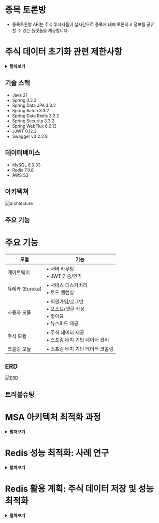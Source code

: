 # 종목 토론방

- 종목토론방 API는 주식 투자자들이 실시간으로 종목에 대해 토론하고 정보를 공유할 수 있는 플랫폼을 제공합니다.

#  주식 데이터 초기화 관련 제한사항
<details><summary><strong>펼처보기</strong></summary>

##  기존 API 개요 및 제한사항

### 사이트 개요
| 항목 | 설명                            |
|:-----|:------------------------------|
|  목적 | 국내 상장 증권 토론 커뮤니티              |
|  제공 데이터 | • 5년간 일일 데이터<br>• 1주간 분단위 데이터 |

### API 정보
| 항목     | 상세 |
|:-------|:-----|
| 제공원    | 한국투자증권 공개 API |
|  사용 제한 | 초당 2회 |

### 데이터 초기화 요구사항 (1종목 기준)
| 데이터 유형        |   호출 횟수    | 비고 |
|:--------------|:----------:|:-----|
| 일일 데이터        |    ~12회    | 1회 호출 = 100일 데이터 |
|  분단위 데이터      |   1950회    | 1회 호출 = 1개 데이터 |
| **총 호출 횟수**   | **~1962회** | |

### 초기화 소요 시간
```
1종목 초기화 = 최소 17분
```

##  네이버 증권 API 사용 결정 배경
1. 초기화 시간 단축: 2번의 요청으로 한 종목 일간 및 분단위 데이터 초기화 가능
2. 성능 변수 최소화: 모든 종목에 대해 실제 데이터 사용으로 예측하지 못한 성능 차이 방지
3. 개발 및 테스트 효율성 증대

## 🔌 네이버 증권 API 구조

### 1. 일별 차트 데이터 URL
| 구성 요소 | 값 |
|-----------|-----|
| URL | https://fchart.stock.naver.com/sise.nhn |
| symbol | {종목코드} |
| timeframe | day |
| count | 오늘로부터 장이 열린 날의 횟수 |
| requestType | 0 |

완성된 URL 형태:
```
https://fchart.stock.naver.com/sise.nhn?symbol={종목코드}&timeframe=day&count={장이_열린_날_횟수}&requestType=0
```

### 2. 분 단위 차트 데이터 URL
| 구성 요소 | 값 |
|-----------|-----|
| URL | https://api.stock.naver.com/chart/domestic/item |
| symbol | {종목코드} |
| startDateTime | {시작일시} |
| endDateTime | {종료일시} |

완성된 URL 형태:
```
https://api.stock.naver.com/chart/domestic/item/{종목코드}/minute?startDateTime={시작일시}&endDateTime={종료일시}
```

- 네이버 증권 API를 사용함으로써 데이터 초기화 시간을 크게 단축하고, 실제 데이터를 사용하여 성능 테스트의 정확도를 높일 수 있습니다.
- 초기화 후 서버 운영 과정에서 모든 종목을 크롤링으로 매분 업데이트 하는것은 매우 민폐이므로 초기화를 한 뒤에는 거래량이 많은 10종목만 실시간으로 다루었다.
-

</details>


## 기술 스택

- Java 21
- Spring 3.3.2
- Spring Data JPA 3.3.2
- Spring Batch 3.3.2
- Spring Data Redis 3.3.2
- Spring Security 3.3.2
- Spring WebFlux 6.0.13
- JJWT 0.12.3
- Swagger v3 2.2.9

## 데이터베이스

- MySQL 8.0.33
- Redis 7.0.8
- AWS S3

## 아키텍쳐

![archtecture](https://private-user-images.githubusercontent.com/167910692/372846046-b2bde95c-cda1-4a87-9725-bfaa73453ea5.png?jwt=eyJhbGciOiJIUzI1NiIsInR5cCI6IkpXVCJ9.eyJpc3MiOiJnaXRodWIuY29tIiwiYXVkIjoicmF3LmdpdGh1YnVzZXJjb250ZW50LmNvbSIsImtleSI6ImtleTUiLCJleHAiOjE3Mjc4NjkyMDQsIm5iZiI6MTcyNzg2ODkwNCwicGF0aCI6Ii8xNjc5MTA2OTIvMzcyODQ2MDQ2LWIyYmRlOTVjLWNkYTEtNGE4Ny05NzI1LWJmYWE3MzQ1M2VhNS5wbmc_WC1BbXotQWxnb3JpdGhtPUFXUzQtSE1BQy1TSEEyNTYmWC1BbXotQ3JlZGVudGlhbD1BS0lBVkNPRFlMU0E1M1BRSzRaQSUyRjIwMjQxMDAyJTJGdXMtZWFzdC0xJTJGczMlMkZhd3M0X3JlcXVlc3QmWC1BbXotRGF0ZT0yMDI0MTAwMlQxMTM1MDRaJlgtQW16LUV4cGlyZXM9MzAwJlgtQW16LVNpZ25hdHVyZT0xMGE4NmI1ZTJiZjI5YmJlNzUwZDc0YWVkOWM1MWVmY2FhY2YzNzlkMGI3ZDYyZmVkNDBjMDhjYTkyZTZhM2MzJlgtQW16LVNpZ25lZEhlYWRlcnM9aG9zdCJ9.kUOJIHdstHSQlKI0h56U4xI9DOicVjBs9S0yXI3pu3k)

## 주요 기능

# 주요 기능

| 모듈 | 기능 |
|------|------|
| 게이트웨이 | • 서버 라우팅<br>• JWT 인증/인가 |
| 유레카 (Eureka) | • 서비스 디스커버리<br>• 로드 밸런싱 |
| 사용자 모듈 | • 회원가입/로그인<br>• 포스트/댓글 작성<br>• 좋아요<br>• 뉴스피드 제공 |
| 주식 모듈 | • 주식 데이터 제공<br>• 스프링 배치 기반 데이터 관리 |
| 크롤링 모듈 | • 스프링 배치 기반 데이터 크롤링 |

## ERD

![ERD](https://private-user-images.githubusercontent.com/167910692/372817733-e7218aed-5780-4c7f-9f55-08d918f0d15e.png?jwt=eyJhbGciOiJIUzI1NiIsInR5cCI6IkpXVCJ9.eyJpc3MiOiJnaXRodWIuY29tIiwiYXVkIjoicmF3LmdpdGh1YnVzZXJjb250ZW50LmNvbSIsImtleSI6ImtleTUiLCJleHAiOjE3Mjc4NjI5MzYsIm5iZiI6MTcyNzg2MjYzNiwicGF0aCI6Ii8xNjc5MTA2OTIvMzcyODE3NzMzLWU3MjE4YWVkLTU3ODAtNGM3Zi05ZjU1LTA4ZDkxOGYwZDE1ZS5wbmc_WC1BbXotQWxnb3JpdGhtPUFXUzQtSE1BQy1TSEEyNTYmWC1BbXotQ3JlZGVudGlhbD1BS0lBVkNPRFlMU0E1M1BRSzRaQSUyRjIwMjQxMDAyJTJGdXMtZWFzdC0xJTJGczMlMkZhd3M0X3JlcXVlc3QmWC1BbXotRGF0ZT0yMDI0MTAwMlQwOTUwMzZaJlgtQW16LUV4cGlyZXM9MzAwJlgtQW16LVNpZ25hdHVyZT01OGZlMTRjMDg2NWVhZWIwMTI4MGI1ZDVlZTliZWJiYmYwNTY2NjhkMjQ2MDI5ZTNmYzg4NzBlOTBiZWUzZTdiJlgtQW16LVNpZ25lZEhlYWRlcnM9aG9zdCJ9.s2ldgJBXsA9_n-9Opb2iO62k-qdWJrxzVZjZtKLe58M)


## 트러블슈팅
# MSA 아키텍처 최적화 과정
<details><summary><strong>펼쳐보기</strong></summary>

![아키텍처 변화](https://private-user-images.githubusercontent.com/167910692/372848394-23412a8f-071b-4f3b-9ae7-74b19e5e272d.png?jwt=eyJhbGciOiJIUzI1NiIsInR5cCI6IkpXVCJ9.eyJpc3MiOiJnaXRodWIuY29tIiwiYXVkIjoicmF3LmdpdGh1YnVzZXJjb250ZW50LmNvbSIsImtleSI6ImtleTUiLCJleHAiOjE3Mjc4Njk3NjAsIm5iZiI6MTcyNzg2OTQ2MCwicGF0aCI6Ii8xNjc5MTA2OTIvMzcyODQ4Mzk0LTIzNDEyYThmLTA3MWItNGYzYi05YWU3LTc0YjE5ZTVlMjcyZC5wbmc_WC1BbXotQWxnb3JpdGhtPUFXUzQtSE1BQy1TSEEyNTYmWC1BbXotQ3JlZGVudGlhbD1BS0lBVkNPRFlMU0E1M1BRSzRaQSUyRjIwMjQxMDAyJTJGdXMtZWFzdC0xJTJGczMlMkZhd3M0X3JlcXVlc3QmWC1BbXotRGF0ZT0yMDI0MTAwMlQxMTQ0MjBaJlgtQW16LUV4cGlyZXM9MzAwJlgtQW16LVNpZ25hdHVyZT00OTc3ODg4NzUxMmU3N2FjZmNmZjZhZGRlM2RhODE4ZWI2OGE2ZmIwOGQ0Y2ZiMjJmZDUwNGQxZTE1ZTQzZGVlJlgtQW16LVNpZ25lZEhlYWRlcnM9aG9zdCJ9.KCNRI7vuQWrdciSqFDLYw_IIT0folBHQzqHx1G8WW6I)

## 1. 초기 설계 단계

- Docker와 Docker Compose를 활용한 컨테이너화 구현
    - 각 마이크로서비스를 독립적인 Docker 컨테이너로 패키징
    - Docker Compose를 사용하여 다중 컨테이너 애플리케이션 정의 및 실행

## 2. 문제 인식

- 프로젝트 진행 중 MSA의 핵심 이점인 확장성 제약 문제 인식
    - Docker Compose의 한계: 단일 호스트 환경에서의 운영
    - 동적 스케일링 및 로드 밸런싱의 어려움

## 3. 아키텍처 개선

- Kubernetes 도입 결정 및 구현
    - 자동화된 배포, 스케일링, 관리 기능 활용
    - 선언적 구성 관리를 통한 일관성 있는 환경 구축
    - 롤링 업데이트 및 롤백 기능을 통한 무중단 배포 실현

이러한 최적화 과정을 통해 MSA의 이점을 최대한 활용하고, 시스템의 확장성, 유연성, 그리고 관리 효율성을 크게 향상시켰습니다.

</details>

# Redis 성능 최적화: 사례 연구

<details><summary><strong>펼쳐보기</strong></summary>

## 개요
- **목표**: 주식 관련 데이터를 위한 Redis 서버 운영
- **초기 설정**:
    - MySQL 서버에서 데이터를 전달받아 Redis 서버 초기화
    - MySQL 업데이트 시 Kafka를 통해 데이터 전달 받음

## 발생한 문제
509만 개의 데이터를 Redis로 옮기는 중 메모리 부족으로 서버가 중단되는 현상 발생

### 환경
- Docker Compose를 사용한 로컬 설정
- 제한된 메모리 자원

## 해결 접근 방식

### 고려한 옵션
1. 페이지네이션 처리
2. 스트림 처리

### 선택한 해결책: 스트림 처리
- **이유**: 일반적으로 더 빠른 성능

## 초기 문제점
스트림 처리를 구현했음에도 메모리 문제 지속

### 문제 식별
- VisualVM을 사용한 메모리 프로파일링
- 발견: 엔티티에 사용된 BigDecimal, String 객체들이 가비지 컬렉션되지 않음

![VisualVmCapture](https://private-user-images.githubusercontent.com/167910692/372818786-412767f1-85c5-42c6-94d2-9c8172bd6e1c.png?jwt=eyJhbGciOiJIUzI1NiIsInR5cCI6IkpXVCJ9.eyJpc3MiOiJnaXRodWIuY29tIiwiYXVkIjoicmF3LmdpdGh1YnVzZXJjb250ZW50LmNvbSIsImtleSI6ImtleTUiLCJleHAiOjE3Mjc4NjMxMjcsIm5iZiI6MTcyNzg2MjgyNywicGF0aCI6Ii8xNjc5MTA2OTIvMzcyODE4Nzg2LTQxMjc2N2YxLTg1YzUtNDJjNi05NGQyLTljODE3MmJkNmUxYy5wbmc_WC1BbXotQWxnb3JpdGhtPUFXUzQtSE1BQy1TSEEyNTYmWC1BbXotQ3JlZGVudGlhbD1BS0lBVkNPRFlMU0E1M1BRSzRaQSUyRjIwMjQxMDAyJTJGdXMtZWFzdC0xJTJGczMlMkZhd3M0X3JlcXVlc3QmWC1BbXotRGF0ZT0yMDI0MTAwMlQwOTUzNDdaJlgtQW16LUV4cGlyZXM9MzAwJlgtQW16LVNpZ25hdHVyZT1kNTRiZGRkNTA5NzRkZTFmM2JiNzMwODllY2NkMTJhZDBiOWNiMjIzMTdkYTZjOGQzMGQxNDkzNjZjOGNmZjJjJlgtQW16LVNpZ25lZEhlYWRlcnM9aG9zdCJ9.tRhVMNSqxEp-l7Sq3Z-fU3Kk1K7I2I2mMtNIH9RJZIU)

### 근본 원인
간과한 점: 엔티티 매니저를 명시하지 않더라도 하나의 트랜잭션은 엔티티 매니저가 관리함. 이로 인해 엔티티의 영속성이 유지되어 메모리 누수 발생

## 해결
- 엔티티 매니저 영속성 분리 구현
- 참조되지 않는 엔티티들이 이제 적절히 가비지 컬렉션됨

## 성능 튜닝: 청크 크기 최적화

### 실험
1. 큰 청크 크기 (20만):
    - 결과: 처리 시간 180,000ms
2. 작은 청크 크기 (1,000):
    - 결과: 처리 시간 150,000ms
3. 중간 청크 크기 (1만):
    - 결과: 처리 시간 130,000ms

### 관찰 결과
- 놀랍게도 작은 청크가 큰 청크보다 더 나은 성능을 보임
- 너무 작은 청크는 잦은 I/O로 인해 성능 저하 발생
- 너무 큰 청크:
    - 에러 발생 시 대처가 더 어려워짐
    - 메모리 사용량 증가로 성능 문제 유발 가능

## 결론
- **최적의 청크 크기**: 10,000
- **근거**:
    - I/O 빈도와 메모리 사용량의 균형을 맞춤
    - 효율적인 에러 처리 가능
    - 전체적인 성능 최적화

## 주요 교훈
1. 트랜잭션에서 JPA와 엔티티 매니저 동작 이해의 중요성
2. 대량 데이터 처리에서 적절한 메모리 관리의 중요성
3. 청크 크기와 같은 처리 매개변수 최적화를 위한 실험적 테스트의 필요성
4. 데이터 처리에서 항상 작은 것이 느리거나 큰 것이 좋은 것은 아님
</details>

# Redis 활용 계획: 주식 데이터 저장 및 성능 최적화
<details><summary><strong>펼쳐보기</strong></summary>

## 목적
- 실제 서비스 배포 시 가장 많은 조회가 예상되는 주식 데이터를 저장
- 응답 속도 개선을 위한 Redis 활용

## 데이터 구조 및 크기 예측

### 단일 레코드 구조
| 필드 | 데이터 타입 | 크기 |
|------|------------|------|
| stock (외래 키) | - | 8 바이트 |
| dateTime | - | 8 바이트 |
| openPrice | BigDecimal | 16 바이트 |
| highPrice | BigDecimal | 16 바이트 |
| lowPrice | BigDecimal | 16 바이트 |
| closePrice | BigDecimal | 16 바이트 |
| volume | Long | 8 바이트 |
| dataType | Enum | 4 바이트 |

**총 레코드 크기:** 92 바이트

### 데이터 양 예측
- **거래일 수:** 10일 (2주 중 주말 제외)
- **일일 거래 시간:** 6.5시간 (390분)
- **분 단위 데이터:** 10 * 390 = 3,900개
- **일일 데이터:** 10개
- **총 레코드 수:** 3,900 + 10 = 3,910개

### 저장 공간 계산
- **단일 종목 필요 공간:** 3,910 * 92 바이트 ≈ 359.72 KB
- **전체 종목 (2,600개) 2주 데이터:** 359.72 KB * 2,600 ≈ 1.8 GB
- **모든 종목 2주 데이터:** 약 940 MB

## 결론
- 940 MB는 상대적으로 큰 용량이 아니라고 판단
- 가장 많이 조회되는 최근 2주일 데이터를 Redis에 저장
- 평균 79.63% 단축

</details>